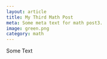 ```yaml
---
layout: article
title: My Third Math Post
meta: Some meta text for math post3.
image: green.png
category: math
---
```

Some Text